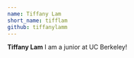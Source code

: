 ```yaml
---
name: Tiffany Lam 
short_name: tifflam
github: tiffanylamm
---
```


**Tiffany Lam** I am a junior at UC Berkeley!